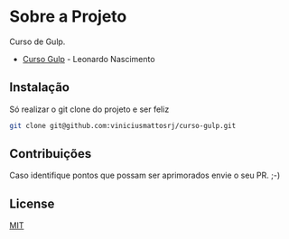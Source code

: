 # Sobre a Projeto

Curso de Gulp.
- <a href="https://www.udemy.com/aprendendo-gulp-basico/learn/v4/t/lecture/8546532?start=0">Curso Gulp</a> - Leonardo Nascimento

## Instalação

Só realizar o git clone do projeto e ser feliz
```bash
git clone git@github.com:viniciusmattosrj/curso-gulp.git
```

## Contribuições
Caso identifique pontos
que possam ser aprimorados envie o seu PR. ;-)


## License
[MIT](https://choosealicense.com/licenses/mit/)